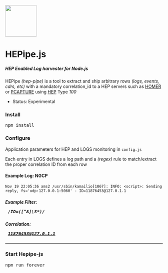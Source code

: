 <img src="http://i.imgur.com/FfI28Qv.png" width="100">

# HEPipe.js
##### HEP Enabled Log harvester for Node.js


HEPipe _(hep-pipe)_ is a tool to extract and ship arbitrary rows _(logs, events, cdrs, etc)_ with a mandatory correlation_id to a HEP servers such as [HOMER](https://github.com/sipcapture/homer) or [PCAPTURE](http://pcapture.com) using [HEP](http://hep.sipcapture.org) Type _100_

* Status: Experimental

### Install
<pre>
npm install
</pre>

### Configure
Application parameters for HEP and LOGS monitoring in ```config.js```

Each entry in LOGS defines a log path and a _(regex)_ rule to match/extract the proper correlation ID from each row

#### Example Log: NGCP
```
Nov 19 22:05:36 ams2 /usr/sbin/kamailio[1067]: INFO: <script>: Sending reply, fs='udp:127.0.0.1:5060' - ID=11876453@127.0.1.1
```

##### Example Filter: <pre> /ID=([^&]\S*)/ </pre>

##### Correlation: <pre> 11876453@127.0.1.1 </pre>

----------

### Start Hepipe-js
<pre>
npm run forever
</pre>
